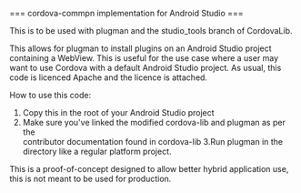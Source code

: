 === cordova-commpn implementation for Android Studio ===

This is to be used with plugman and the studio_tools branch of CordovaLib.

This allows for plugman to install plugins on an Android Studio project
containing a WebView.  This is useful for the use case where a user may want to
use Cordova with a default Android Studio project.  As usual, this code is licenced
Apache and the licence is attached.

How to use this code:

1. Copy this in the root of your Android Studio project
2. Make sure you've linked the modified cordova-lib and plugman as per the  
contributor documentation found in cordova-lib
3.Run plugman in the directory like a regular platform project.

This is a proof-of-concept designed to allow better hybrid application use, this
is not meant to be used for production.
